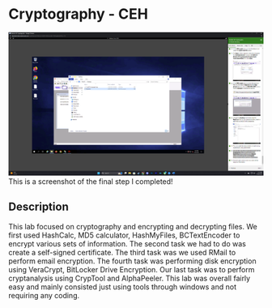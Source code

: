 <h1>Cryptography - CEH</h1>


![Image Alt](https://github.com/DannyRRios/CEH-Lab-20/blob/993b478214480e3ba13e02e7430091b420aa26dc/Lab20-1.png)
This is a screenshot of the final step I completed! 

<h2>Description</h2>
This lab focused on cryptography and encrypting and decrypting files.  We first used HashCalc, MD5 calculator, HashMyFiles, BCTextEncoder to encrypt various sets of information. The second task we had to do was create a self-signed certificate. The third task was we used RMail to perform email encryption. The fourth task was performing disk encryption using VeraCrypt, BitLocker Drive Encryption. Our last task was to perform cryptanalysis using CrypTool and AlphaPeeler. This lab was overall fairly easy and mainly consisted just using tools through windows and not requiring any coding.
<br />
